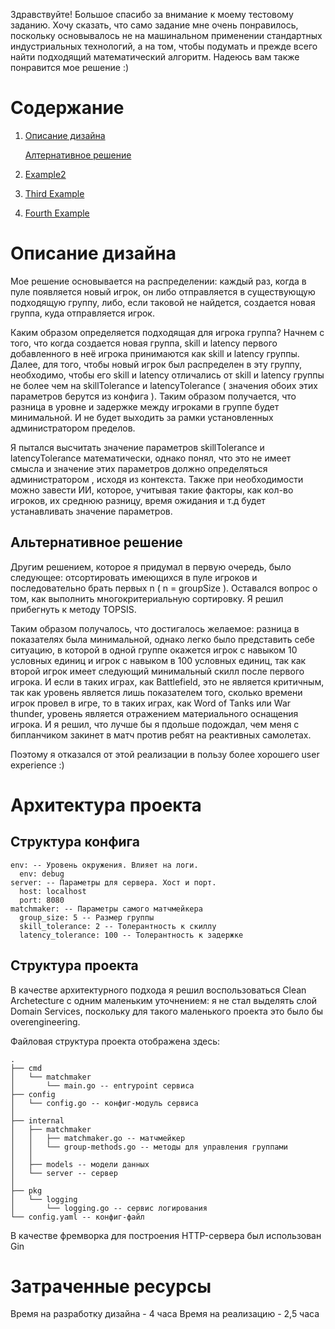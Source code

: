   Здравствуйте! Большое спасибо за внимание к моему тестовому заданию. Хочу сказать, что само задание мне очень понравилось, поскольку основывалось не на машинальном применении стандартных 
  индустриальных технологий, а на том, чтобы подумать и прежде всего найти подходящий математический алгоритм. Надеюсь вам также понравится мое решение :) 

  # Содержание 
  1. [Описание дизайна](#Описание-дизайна)

     [Алтернативное решение](##Альтернативное-решение)
3. [Example2](#example2)
4. [Third Example](#third-example)
5. [Fourth Example](#fourth-examplehttpwwwfourthexamplecom)

  # Описание дизайна 
  Мое решение основывается на распределении: каждый раз, когда в пуле появляется новый игрок, он либо отправляется в существующую подходящую группу, либо, если таковой 
  не найдется, создается новая группа, куда отправляется игрок. 
  
  Каким образом определяется подходящая для игрока группа? Начнем с того, что когда создается новая группа, skill и latency первого добавленного в неё игрока принимаются как skill и latency 
  группы. Далее, для того, чтобы новый игрок был распределен в эту группу, необходимо, чтобы его skill и latency отличались от skill и latency группы не более чем на 
  skillTolerance и latencyTolerance ( значения обоих этих параметров берутся из конфига ). Таким образом получается, что разница в уровне и задержке между игроками в группе будет минимальной.
  И не будет выходить за рамки установленных администратором пределов. 

  Я пытался высчитать значение параметров skillTolerance и latencyTolerance математически, однако понял, что это не имеет смысла и значение этих параметров должно определяться администратором
, исходя из контекста. Также при необходимости можно завести ИИ, которое, учитывая такие факторы, как кол-во игроков, их среднюю разницу, время ожидания и т.д будет устанавливать значение параметров. 

  ## Альтернативное решение 
  Другим решением, которое я придумал в первую очередь, было следующее: отсортировать имеющихся в пуле игроков и последовательно брать первых n ( n = groupSize ). 
  Оставался вопрос о том, как выполнить многокритериальную сортировку. Я решил прибегнуть к методу TOPSIS. 
  
  Таким образом получалось, что достигалось желаемое: разница в показателях была минимальной, однако легко было представить себе ситуацию, в которой в одной группе окажется игрок 
  с навыком 10 условных единиц и игрок с навыком в 100 условных единиц, так как второй игрок имеет следующий минимальный скилл после первого игрока. И если в таких 
  играх, как Battlefield, это не является критичным, так как уровень является лишь показателем того, сколько времени игрок провел в игре, то в таких играх, как Word of Tanks или War thunder, 
  уровень является отражением материального оснащения игрока. И я решил, что лучше бы я пдольше подождал, чем меня с бипланчиком закинет в матч против ребят на реактивных самолетах. 

  Поэтому я отказался от этой реализации в пользу более хорошего user experience :)

  # Архитектура проекта 
  ## Структура конфига 
  ```
  env: -- Уровень окружения. Влияет на логи. 
    env: debug
  server: -- Параметры для сервера. Хост и порт. 
    host: localhost
    port: 8080
  matchmaker: -- Параметры самого матчмейкера
    group_size: 5 -- Размер группы 
    skill_tolerance: 2 -- Толерантность к скиллу 
    latency_tolerance: 100 -- Толерантность к задержке 

  ```
  ## Структура проекта 
  В качестве архитектурного подхода я решил воспользоваться Clean Archetecture с одним маленьким уточнением: я не стал выделять слой Domain Services, поскольку для такого маленького 
  проекта это было бы overengineering. 

  Файловая структура проекта отображена здесь: 
  ```
  .
  ├── cmd
  │   └── matchmaker
  │       └── main.go -- entrypoint сервиса
  ├── config 
  │   └── config.go -- конфиг-модуль сервиса
  │ 
  ├── internal 
  │   ├── matchmaker
  │   │   ├── matchmaker.go -- матчмейкер
  │   │   └── group-methods.go -- методы для управления группами
  │   │
  │   ├── models -- модели данных
  │   └── server -- сервер
  │ 
  ├── pkg
  │   └── logging
  │       └── logging.go -- сервис логирования
  └── config.yaml -- конфиг-файл
  ```
  В качестве фремворка для построения HTTP-сервера был использован Gin 

  # Затраченные ресурсы 
  Время на разработку дизайна - 4 часа 
  Время на реализацию - 2,5 часа 
